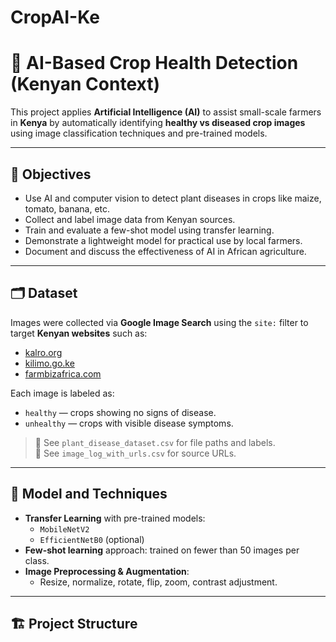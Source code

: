 # CropAI-Ke
# 🌿 AI-Based Crop Health Detection (Kenyan Context)

This project applies **Artificial Intelligence (AI)** to assist small-scale farmers in **Kenya** by automatically identifying **healthy vs diseased crop images** using image classification techniques and pre-trained models.

---

## 📌 Objectives

- Use AI and computer vision to detect plant diseases in crops like maize, tomato, banana, etc.
- Collect and label image data from Kenyan sources.
- Train and evaluate a few-shot model using transfer learning.
- Demonstrate a lightweight model for practical use by local farmers.
- Document and discuss the effectiveness of AI in African agriculture.

---

## 🗂️ Dataset

Images were collected via **Google Image Search** using the `site:` filter to target **Kenyan websites** such as:
- [kalro.org](https://kalro.org)
- [kilimo.go.ke](https://kilimo.go.ke)
- [farmbizafrica.com](https://farmbizafrica.com)

Each image is labeled as:
- `healthy` — crops showing no signs of disease.
- `unhealthy` — crops with visible disease symptoms.

> 🔗 See `plant_disease_dataset.csv` for file paths and labels.  
> 🔗 See `image_log_with_urls.csv` for source URLs.

---

## 🧠 Model and Techniques

- **Transfer Learning** with pre-trained models:
  - `MobileNetV2`
  - `EfficientNetB0` (optional)
- **Few-shot learning** approach: trained on fewer than 50 images per class.
- **Image Preprocessing & Augmentation**:
  - Resize, normalize, rotate, flip, zoom, contrast adjustment.

---

## 🏗️ Project Structure

